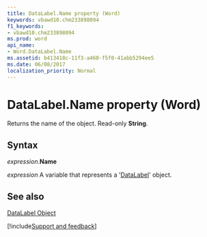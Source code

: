```yaml
---
title: DataLabel.Name property (Word)
keywords: vbawd10.chm233898094
f1_keywords:
- vbawd10.chm233898094
ms.prod: word
api_name:
- Word.DataLabel.Name
ms.assetid: b413418c-11f3-a460-f5f0-41abb5294ee5
ms.date: 06/08/2017
localization_priority: Normal
---
```



# DataLabel.Name property (Word)

Returns the name of the object. Read-only  **String**.


## Syntax

_expression_.**Name**

_expression_ A variable that represents a '[DataLabel](Word.DataLabel.md)' object.


## See also


[DataLabel Object](Word.DataLabel.md)

[!include[Support and feedback](~/includes/feedback-boilerplate.md)]